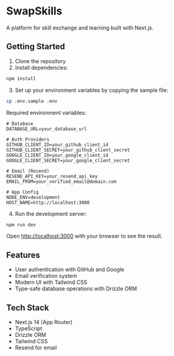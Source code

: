 # SwapSkills

A platform for skill exchange and learning built with Next.js.

## Getting Started

1. Clone the repository
2. Install dependencies:
```bash
npm install
```

3. Set up your environment variables by copying the sample file:
```bash
cp .env.sample .env
```

Required environment variables:
```env
# Database
DATABASE_URL=your_database_url

# Auth Providers
GITHUB_CLIENT_ID=your_github_client_id
GITHUB_CLIENT_SECRET=your_github_client_secret
GOOGLE_CLIENT_ID=your_google_client_id
GOOGLE_CLIENT_SECRET=your_google_client_secret

# Email (Resend)
RESEND_API_KEY=your_resend_api_key
EMAIL_FROM=your_verified_email@domain.com

# App Config
NODE_ENV=development
HOST_NAME=http://localhost:3000
```

4. Run the development server:
```bash
npm run dev
```

Open [http://localhost:3000](http://localhost:3000) with your browser to see the result.

## Features

- User authentication with GitHub and Google
- Email verification system
- Modern UI with Tailwind CSS
- Type-safe database operations with Drizzle ORM

## Tech Stack

- Next.js 14 (App Router)
- TypeScript
- Drizzle ORM
- Tailwind CSS
- Resend for email
